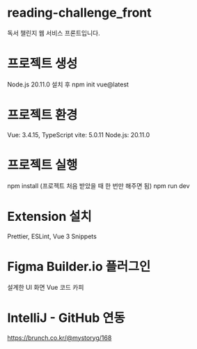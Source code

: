 # reading-challenge_front

독서 챌린지 웹 서비스 프론트입니다.

# 프로젝트 생성

Node.js 20.11.0 설치 후
npm init vue@latest

# 프로젝트 환경

Vue: 3.4.15, TypeScript
vite: 5.0.11
Node.js: 20.11.0

# 프로젝트 실행

npm install (프로젝트 처음 받았을 때 한 번만 해주면 됨)
npm run dev

# Extension 설치

Prettier, ESLint, Vue 3 Snippets

# Figma Builder.io 플러그인

설계한 UI 화면 Vue 코드 카피

# IntelliJ - GitHub 연동

https://brunch.co.kr/@mystoryg/168
